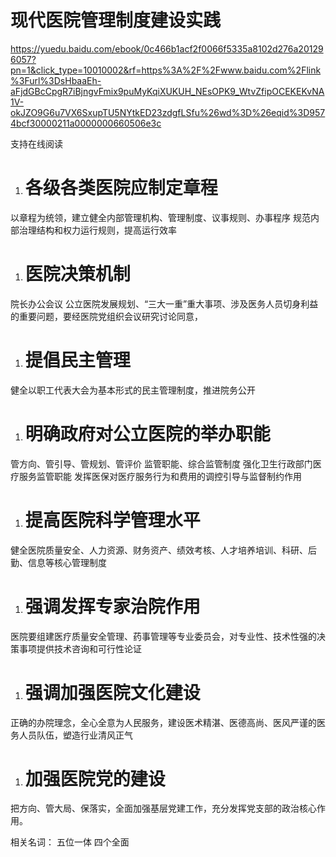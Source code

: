 # 现代医院管理制度建设实践

https://yuedu.baidu.com/ebook/0c466b1acf2f0066f5335a8102d276a201296057?pn=1&click_type=10010002&rf=https%3A%2F%2Fwww.baidu.com%2Flink%3Furl%3DsHbaaEh-aFjdGBcCpgR7iBjngvFmix9puMyKqiXUKUH_NEsOPK9_WtvZfipOCEKEKvNA1V-okJZO9G6u7VX6SxupTU5NYtkED23zdgfLSfu%26wd%3D%26eqid%3D9574bcf30000211a0000000660506e3c

支持在线阅读

1. # 各级各类医院应制定章程
以章程为统领，建立健全内部管理机构、管理制度、议事规则、办事程序
规范内部治理结构和权力运行规则，提高运行效率
1. # 医院决策机制
院长办公会议
公立医院发展规划、“三大一重”重大事项、涉及医务人员切身利益的重要问题，要经医院党组织会议研究讨论同意，
1. # 提倡民主管理
健全以职工代表大会为基本形式的民主管理制度，推进院务公开
1. # 明确政府对公立医院的举办职能
管方向、管引导、管规划、管评价
监管职能、综合监管制度
强化卫生行政部门医疗服务监管职能
发挥医保对医疗服务行为和费用的调控引导与监督制约作用
1. # 提高医院科学管理水平
健全医院质量安全、人力资源、财务资产、绩效考核、人才培养培训、科研、后勤、信息等核心管理制度
1. # 强调发挥专家治院作用
医院要组建医疗质量安全管理、药事管理等专业委员会，对专业性、技术性强的决策事项提供技术咨询和可行性论证
1. # 强调加强医院文化建设
正确的办院理念，全心全意为人民服务，建设医术精湛、医德高尚、医风严谨的医务人员队伍，塑造行业清风正气
1. # 加强医院党的建设
把方向、管大局、保落实，全面加强基层党建工作，充分发挥党支部的政治核心作用。


相关名词：
五位一体
四个全面

